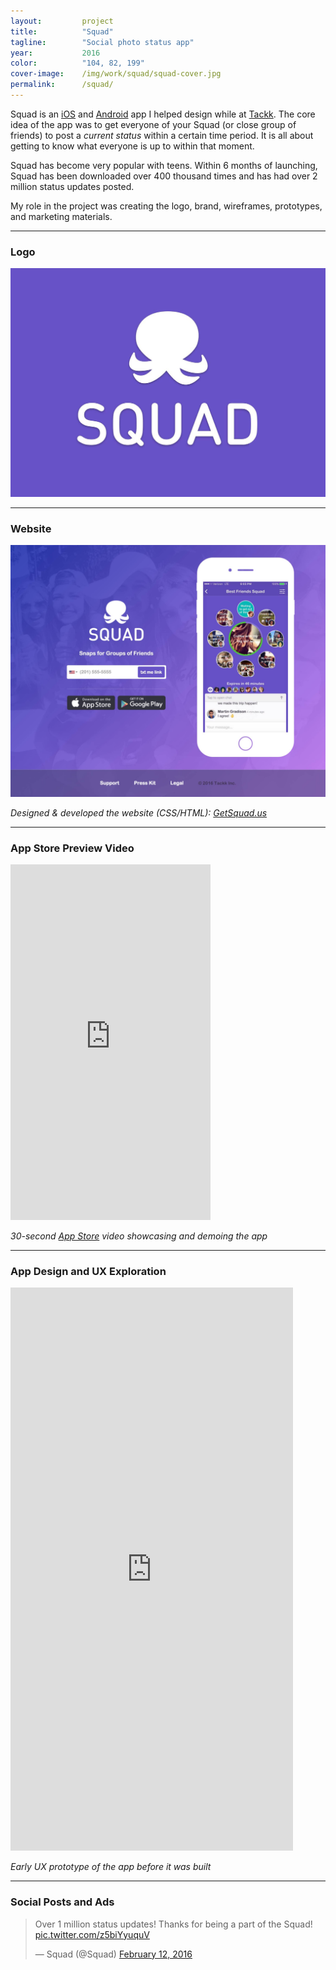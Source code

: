 ```yaml
---
layout:         project
title:          "Squad"
tagline:        "Social photo status app"
year:           2016
color:          "104, 82, 199"
cover-image:    /img/work/squad/squad-cover.jpg
permalink:      /squad/
---
```


Squad is an [iOS](https://itunes.apple.com/app/apple-store/id1043626975) and [Android](https://play.google.com/store/apps/details?id=com.tackk.squad) app I helped design while at [Tackk](/tackk). The core idea of the app was to get everyone of your Squad (or close group of friends) to post a *current status* within a certain time period. It is all about getting to know what everyone is up to within that moment.

Squad has become very popular with teens. Within 6 months of launching, Squad has been downloaded over 400 thousand times and has had over 2 million status updates posted.

My role in the project was creating the logo, brand, wireframes, prototypes, and marketing materials.


---


### **Logo**

![Squad Website](/img/work/squad/squad-logo.jpg)


---


### **Website**

![Squad Website](/img/work/squad/squad-website.jpg)

*Designed &amp; developed the website (CSS/HTML): [GetSquad.us](https://getsquad.us/)*


---


### **App Store Preview Video**

<div class="full-width my3 bg-gray br3 sm-fullbleed"><iframe class="center-block" src="https://player.vimeo.com/video/145917914?title=0&byline=0&portrait=0&color=6852C7" width="320" height="569" frameborder="0" webkitallowfullscreen mozallowfullscreen allowfullscreen></iframe></div>

*30-second [App Store](https://itunes.apple.com/app/apple-store/id1043626975) video showcasing and demoing the app*


---

### **App Design and UX Exploration**

<div class="full-width my3"><iframe class="center-block width-full" src="https://marvelapp.com/6cabb0?emb=1" width="452" height="901" allowTransparency="true" frameborder="0" style="max-height: 100vh"></iframe></div>

*Early UX prototype of the app before it was built*

---

### **Social Posts and Ads**

<div class="center-block my3" style="max-width: 500px"><blockquote class="twitter-tweet" data-lang="en"><p lang="en" dir="ltr">Over 1 million status updates! Thanks for being a part of the Squad! <a href="https://t.co/z5biYyuquV">pic.twitter.com/z5biYyuquV</a></p>&mdash; Squad (@Squad) <a href="https://twitter.com/Squad/status/698185245808586755">February 12, 2016</a></blockquote></div>
<script async src="//platform.twitter.com/widgets.js" charset="utf-8"></script>